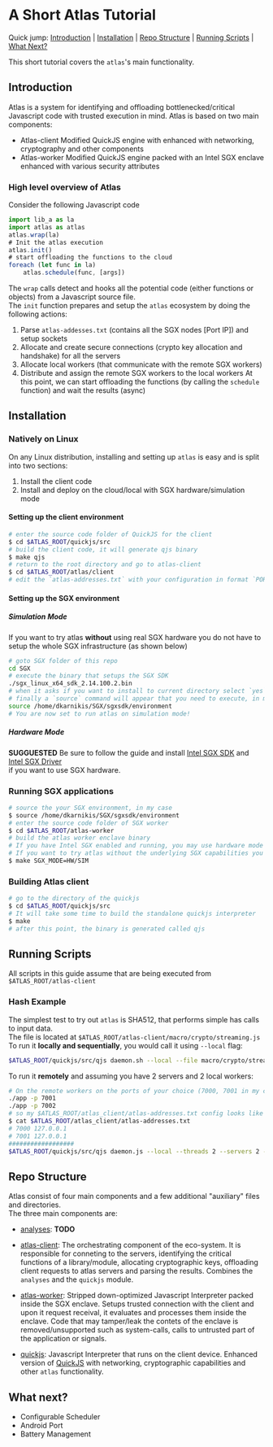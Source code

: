 # A Short Atlas Tutorial
Quick jump: [Introduction](#introduction) | [Installation](#installation) | [Repo Structure](#structure) | [Running Scripts](#running-scripts) | [What Next?](#what-next)

This short tutorial covers the `atlas`'s main functionality.

## Introduction

Atlas is a system for identifying and offloading bottlenecked/critical Javascript code with trusted execution in mind.
Atlas is based on two main components:
* Atlas-client
    Modified QuickJS engine with enhanced with networking, cryptography and other components 
* Atlas-worker
    Modified QuickJS engine packed with an Intel SGX enclave enhanced with various security attributes
### High level overview of Atlas

Consider the following Javascript code  
```js
import lib_a as la
import atlas as atlas
atlas.wrap(la)
# Init the atlas execution 
atlas.init()
# start offloading the functions to the cloud 
foreach (let func in la) 
    atlas.schedule(func, [args]) 
```
The `wrap` calls detect and hooks all the potential code (either functions or objects) from a Javascript source file.  
The `init` function prepares and setup the `atlas` ecosystem by doing the following actions:  
 1. Parse `atlas-addesses.txt` (contains all the SGX nodes [Port IP]) and setup sockets
 2. Allocate and create secure connections (crypto key allocation and handshake) for all the servers
 3. Allocate local workers (that communicate with the remote SGX workers)
 4. Distribute and assign the remote SGX workers to the local workers
At this point, we can start offloading the functions (by calling the `schedule` function) and wait the results (async)

## Installation

### Natively on Linux

On any Linux distribution, installing and setting up `atlas` is easy and is split into two sections:

 1. Install the client code
 2. Install and deploy on the cloud/local with SGX hardware/simulation mode

#### Setting up the client environment
```sh
# enter the source code folder of QuickJS for the client 
$ cd $ATLAS_ROOT/quickjs/src
# build the client code, it will generate qjs binary 
$ make qjs
# return to the root directory and go to atlas-client 
$ cd $ATLAS_ROOT/atlas/client 
# edit the `atlas-addresses.txt` with your configuration in format `PORT IP`
```

#### Setting up the SGX environment
##### Simulation Mode
If you want to try atlas **without** using real SGX hardware you do not have to setup the whole SGX infrastructure (as shown below)  
```sh
# goto SGX folder of this repo
cd SGX
# execute the binary that setups the SGX SDK
./sgx_linux_x64_sdk_2.14.100.2.bin
# when it asks if you want to install to current directory select `yes` (or choose the directory you want)
# finally a `source` command will appear that you need to execute, in my case:  
source /home/dkarnikis/SGX/sgxsdk/environment
# You are now set to run atlas on simulation mode!
```
##### Hardware Mode
**SUGGUESTED** Be sure to follow the guide and install  [Intel SGX SDK](https://github.com/intel/linux-sgx) and [Intel SGX Driver](https://github.com/intel/linux-sgx-driver)  
if you want to use SGX hardware.

### Running SGX applications
```sh
# source the your SGX environment, in my case
$ source /home/dkarnikis/SGX/sgxsdk/environment
# enter the source code folder of SGX worker 
$ cd $ATLAS_ROOT/atlas-worker
# build the atlas worker enclave binary
# If you have Intel SGX enabled and running, you may use hardware mode `SGX_MODE=HW`
# If you want to try atlas without the underlying SGX capabilities you may use simulated mode `SGX_MODE=SIM`
$ make SGX_MODE=HW/SIM
```
<!---
### Docker

**TODO SETUP OUR DOCKER**

Atlas on Docker is useful when native installation is not an option -- for example, to allow development on Windows and OS X.
Note that Atlas on Docker may or may not be able to exploit all available hardware resources.
There are several options for installing Atlas via Docker.
**TODO**
The easiest is to `pull` the docker image 
```sh
docker pull 
```
We refresh this image on every major release.

[//]: # (TODO: Need to automate this per commit.)

Alternatively, one can built the latest Docker container from scratch by running `docker build` in the repo:
```sh
docker build -t atlas-artifact .
```
This will build a fresh Docker image using the latest commit---recommended for development.


In all the above cases, launching the container is done via:
```sh
docker run --name atlas-docker -it atlas-artifact
```
-->
### Building Atlas client
```sh
# go to the directory of the quickjs
$ cd $ATLAS_ROOT/quickjs/src
# It will take some time to build the standalone quickjs interpreter
$ make 
# after this point, the binary is generated called qjs
```

## Running Scripts

All scripts in this guide assume that are being executed from  `$ATLAS_ROOT/atlas-client`

### Hash Example

The simplest test to try out `atlas` is SHA512, that performs simple has calls to input data.  
The file is located at `$ATLAS_ROOT/atlas-client/macro/crypto/streaming.js`  
To run it **locally and sequentially**, you would call it using `--local` flag:  
```sh
$ATLAS_ROOT/quickjs/src/qjs daemon.sh --local --file macro/crypto/streaming.js
```
To run it **remotely** and assuming you have 2 servers and 2 local workers: 
```sh
# On the remote workers on the ports of your choice (7000, 7001 in my case)
./app -p 7001
./app -p 7002
# so my $ATLAS_ROOT/atlas_client/atlas-addresses.txt config looks like this
$ cat $ATLAS_ROOT/atlas_client/atlas-addresses.txt
# 7000 127.0.0.1
# 7001 127.0.0.1
##################
$ATLAS_ROOT/quickjs/src/qjs daemon.js --local --threads 2 --servers 2 --file macro/crypto/streaming.js
```

## Repo Structure

Atlas consist of four main components and a few additional "auxiliary" files and directories.  
The three main components are:  
* [analyses](../analyses/): **TODO**

* [atlas-client](../atlas-client): The orchestrating component of the eco-system.  It is responsible for conneting to the servers,  identifying the critical functions of a library/module, allocating cryptographic keys, offloading client requests to atlas servers and parsing the results. Combines the `analyses` and the `quickjs` module. 

* [atlas-worker](../runtime):  Stripped down-optimized Javascript Interpreter packed inside the SGX enclave. Setups trusted connection with the client and  upon it request receival, it evaluates and processes them inside the enclave. Code that may tamper/leak the contets of the enclave is removed/unsupported such as system-calls, calls to untrusted part of the application or signals. 
* [quickjs](../quickjs): Javascript Interpreter that runs on the client device. Enhanced version of [QuickJS](https://bellard.org/quickjs/quickjs.html) with networking, cryptographic capabilities and other `atlas` functionality.

## What next?
* Configurable Scheduler
* Android Port
* Battery Management
